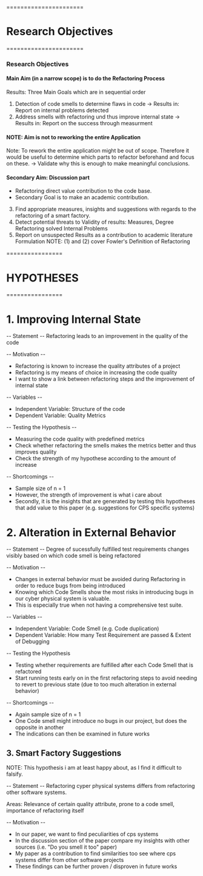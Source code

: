 ======================
# Research Objectives
======================

### Research Objectives
#### Main Aim (in a narrow scope) is to do the Refactoring Process
Results: Three Main Goals which are in sequential order
1. Detection of code smells to determine flaws in code
-> Results in: Report on internal problems detected
2. Address smells with refactoring und thus improve internal state
-> Results in: Report on the success through measurment

#### NOTE: Aim is not to reworking the entire Application
Note: To rework the entire application might be out of scope. 
Therefore it would be useful to determine which parts to refactor beforehand and focus on these.
-> Validate why this is enough to make meaningful conclusions.

#### Secondary Aim: Discussion part
- Refactoring direct value contribution to the code base.
- Secondary Goal is to make an academic contribution.

3. Find appropriate measures, insights and suggestions with regards to the refactoring of a smart factory.
4. Detect potential threats to Validity of results: Measures, Degree Refactoring solved Internal Problems
5. Report on unsuspected Results as a contribution to academic literature
Formulation
NOTE: (1) and (2) cover Fowler's Definition of Refactoring

================
# HYPOTHESES
================

# 1. Improving Internal State
-- Statement --
Refactoring leads to an improvement in the quality of the code

-- Motivation --
- Refactoring is known to increase the quality attributes of a project
- Refactoring is my means of choice in increasing the code quality
- I want to show a link between refactoring steps and the improvement of internal state

-- Variables --
- Independent Variable: Structure of the code
- Dependent Variable: Quality Metrics

-- Testing the Hypothesis --
- Measuring the code quality with predefined metrics
- Check whether refactoring the smells makes the metrics better and thus improves quality
- Check the strength of my hypothese according to the amount of increase

-- Shortcomings --
- Sample size of n = 1
- However, the strength of improvement is what i care about
- Secondly, it is the insights that are generated by testing this hypotheses that add value to this paper (e.g. suggestions for CPS specific systems)

# 2. Alteration in External Behavior
-- Statement --
Degree of sucessfully fulfilled test requirements changes visibly based on which code smell is being refactored

-- Motivation --
- Changes in external behavior must be avoided during Refactoring in order to reduce bugs from being introduced
- Knowing which Code Smells show the most risks in introducing bugs in our cyber physical system is valuable.
- This is especially true when not having a comprehensive test suite.

-- Variables --
- Independent Variable: Code Smell (e.g. Code duplication)
- Dependent Variable: How many Test Requirement are passed & Extent of Debugging

-- Testing the Hypothesis
- Testing whether requirements are fulfilled after each Code Smell that is refactored
- Start running tests early on in the first refactoring steps to avoid needing to revert to previous state (due to too much alteration in external behavior)

-- Shortcomings --
- Again sample size of n = 1
- One Code smell might introduce no bugs in our project, but does the opposite in another
- The indications can then be examined in future works

## 3. Smart Factory Suggestions
NOTE: This hypothesis i am at least happy about, as I find it difficult to falsify.

-- Statement --
Refactoring cyper physical systems differs from refactoring other software systems.

Areas: Relevance of certain quality attribute, prone to a code smell, importance of refactoring itself

-- Motivation --
- In our paper, we want to find peculiarities of cps systems
- In the discussion section of the paper compare my insights with other sources (i.e. "Do you smell it too" paper)
- My paper as a  contribution to find similarities too see where cps systems differ from other software projects
- These findings can be further proven / disproven in future works











